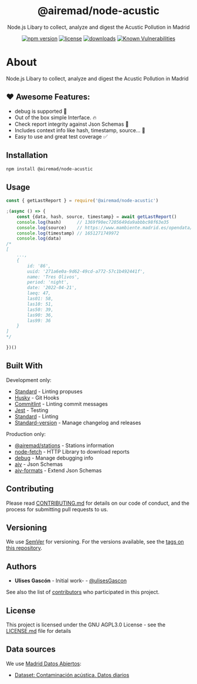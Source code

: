 <p align="center"><h1 align="center">
  @airemad/node-acustic
</h1>

<p align="center">
  Node.js Libary to collect, analyze and digest the Acustic Pollution in Madrid
</p>

<p align="center">
  <a href="https://www.npmjs.org/package/@airemad/node-acustic"><img src="https://badgen.net/npm/v/@airemad/node-acustic" alt="npm version"/></a>
  <a href="https://www.npmjs.org/package/@airemad/node-acustic"><img src="https://badgen.net/npm/license/@airemad/node-acustic" alt="license"/></a>
  <a href="https://www.npmjs.org/package/@airemad/node-acustic"><img src="https://badgen.net/npm/dt/@airemad/node-acustic" alt="downloads"/></a>
  <a href="https://snyk.io/test/github/airemad/node-acustic"><img src="https://snyk.io/test/github/airemad/node-acustic/badge.svg" alt="Known Vulnerabilities"/></a>
</p>


# About

Node.js Libary to collect, analyze and digest the Acustic Pollution in Madrid

## ❤️ Awesome Features:
- debug is supported 💪
- Out of the box simple Interface. 🔥
- Check report integrity against Json Schemas 🧐
- Includes context info like hash, timestamp, source... 🥷
- Easy to use and great test coverage ✅

## Installation

```bash
npm install @airemad/node-acustic
```

## Usage

```js
const { getLastReport } = require('@airemad/node-acustic')

;(async () => {
    const {data, hash, source, timestamp} = await getLastReport()
    console.log(hash)      // 1369f90ec7205649da9abbbc98f63e35
    console.log(source)    // https://www.mambiente.madrid.es/opendata/ruido.txt
    console.log(timestamp) // 1651271749972
    console.log(data)
/*
[
    ...,
    {
        id: '86',
        uuid: '271a6e0a-9d62-49cd-a772-57c1b492441f',
        name: 'Tres Olivos',
        period: 'night',
        date: '2022-04-21',
        laeq: 47,
        las01: 58,
        las10: 51,
        las50: 39,
        las90: 36,
        las99: 36
    }
]
*/

})()
```

## Built With

Development only:

- [Standard](https://www.npmjs.com/package/standard) - Linting propuses
- [Husky](https://www.npmjs.com/package/husky) - Git Hooks
- [Commitlint](https://www.npmjs.com/package/@commitlint/cli) - Linting commit messages
- [Jest](https://www.npmjs.com/package/jest) - Testing
- [Standard](https://www.npmjs.com/package/standard) - Linting
- [Standard-version](https://www.npmjs.com/package/standard-version) - Manage changelog and releases

Production only:

- [@airemad/stations](https://www.npmjs.com/package/@airemad/stations) - Stations information
- [node-fetch](https://www.npmjs.com/package/node-fetch) - HTTP Library to download reports
- [debug](https://www.npmjs.com/package/debug) - Manage debugging info
- [ajv](https://www.npmjs.com/package/ajv) - Json Schemas
- [ajv-formats](https://www.npmjs.com/package/ajv-formats) - Extend Json Schemas

## Contributing

Please read [CONTRIBUTING.md](CONTRIBUTING.md) for details on our code of conduct, and the process for submitting pull requests to us.

## Versioning

We use [SemVer](http://semver.org/) for versioning. For the versions available, see the [tags on this repository](https://github.com/airemad/node-acustic/tags).

## Authors

- **Ulises Gascón** - Initial work- - [@ulisesGascon](https://github.com/ulisesGascon)

See also the list of [contributors](https://github.com/airemad/node-acustic/contributors) who participated in this project.

## License

This project is licensed under the GNU AGPL3.0 License - see the [LICENSE.md](LICENSE.md) file for details

## Data sources

We use [Madrid Datos Abiertos](https://datos.madrid.es/portal/site/egob):
- [Dataset: Contaminación acústica. Datos diarios](https://datos.madrid.es/sites/v/index.jsp?vgnextoid=b8c427a272e4e410VgnVCM2000000c205a0aRCRD&vgnextchannel=374512b9ace9f310VgnVCM100000171f5a0aRCRD)

